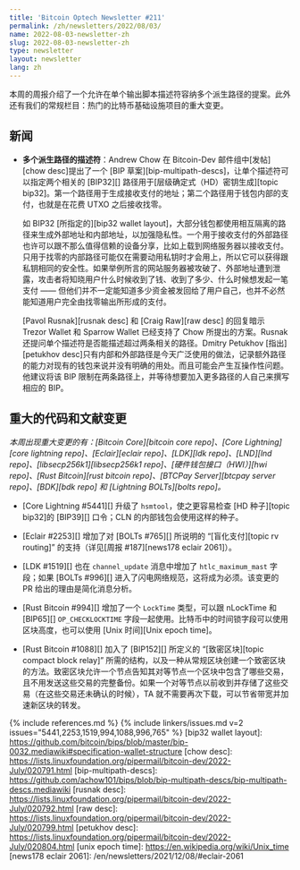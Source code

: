```yaml
---
title: 'Bitcoin Optech Newsletter #211'
permalink: /zh/newsletters/2022/08/03/
name: 2022-08-03-newsletter-zh
slug: 2022-08-03-newsletter-zh
type: newsletter
layout: newsletter
lang: zh
---
```


本周的周报介绍了一个允许在单个输出脚本描述符容纳多个派生路径的提案。此外还有我们的常规栏目：热门的比特币基础设施项目的重大变更。

## 新闻

- **<!--multiple-derivation-path-descriptors-->多个派生路径的描述符**：Andrew Chow 在 Bitcoin-Dev 邮件组中[发帖][chow desc]提出了一个 [BIP 草案][bip-multipath-descs]，让单个描述符可以指定两个相关的 [BIP32][] 路径用于[层级确定式（HD）密钥生成][topic bip32]。第一个路径用于生成接收支付的地址；第二个路径用于钱包内部的支付，也就是在花费 UTXO 之后接收找零。

  如 BIP32 [所指定的][bip32 wallet layout]，大部分钱包都使用相互隔离的路径来生成外部地址和内部地址，以加强隐私性。一个用于接收支付的外部路径也许可以跟不那么值得信赖的设备分享，比如上载到网络服务器以接收支付。只用于找零的内部路径可能仅在需要动用私钥时才会用上，所以它可以获得跟私钥相同的安全性。如果举例所言的网站服务器被攻破了、外部地址遭到泄露，攻击者将知晓用户什么时候收到了钱、收到了多少、什么时候想发起一笔支付 —— 但他们并不一定能知道多少资金被发回给了用户自己，也并不必然能知道用户完全由找零输出所形成的支付。

  [Pavol Rusnak][rusnak desc] 和 [Craig Raw][raw desc] 的回复暗示 Trezor Wallet 和 Sparrow Wallet 已经支持了 Chow 所提出的方案。Rusnak 还提问单个描述符是否能描述超过两条相关的路径。Dmitry Petukhov [指出][petukhov desc]只有内部和外部路径是今天广泛使用的做法，记录额外路径的能力对现有的钱包来说并没有明确的用处。而且可能会产生互操作性问题。他建议将该 BIP 限制在两条路径上，并等待想要加入更多路径的人自己来撰写相应的 BIP。

## 重大的代码和文献变更

*本周出现重大变更的有：[Bitcoin Core][bitcoin core repo]、[Core Lightning][core lightning repo]、[Eclair][eclair repo]、[LDK][ldk repo]、[LND][lnd repo]、[libsecp256k1][libsecp256k1 repo]、[硬件钱包接口（HWI）][hwi repo]、[Rust Bitcoin][rust bitcoin repo]、[BTCPay Server][btcpay server repo]、[BDK][bdk repo] 和 [Lightning BOLTs][bolts repo]。*

- [Core Lightning #5441][] 升级了 `hsmtool`，使之更容易检查 [HD 种子][topic bip32]的 [BIP39][] 口令；CLN 的内部钱包会使用这样的种子。

- [Eclair #2253][] 增加了对 [BOLTs #765][] 所说明的 “[盲化支付][topic rv routing]” 的支持（详见[周报 #187][news178 eclair 2061]）。

- [LDK #1519][] 也在 `channel_update` 消息中增加了 `htlc_maximum_mast` 字段；如果 [BOLTs #996][] 进入了闪电网络规范，这将成为必须。该变更的 PR 给出的理由是简化消息分析。

- [Rust Bitcoin #994][] 增加了一个 `LockTime` 类型，可以跟 nLockTime 和 [BIP65][] `OP_CHECKLOCKTIME` 字段一起使用。比特币中的时间锁字段可以使用区块高度，也可以使用 [Unix 时间][Unix epoch time]。

- [Rust Bitcoin #1088][] 加入了 [BIP152][] 所定义的 “[致密区块][topic compact block relay]” 所需的结构，以及一种从常规区块创建一个致密区块的方法。致密区块允许一个节点告知其对等节点一个区块中包含了哪些交易，且不用发送这些交易的完整备份。如果一个对等节点以前收到并存储了这些交易（在这些交易还未确认的时候），TA 就不需要再次下载，可以节省带宽并加速新区块的转发。

{% include references.md %}
{% include linkers/issues.md v=2 issues="5441,2253,1519,994,1088,996,765" %}
[bip32 wallet layout]: https://github.com/bitcoin/bips/blob/master/bip-0032.mediawiki#specification-wallet-structure
[chow desc]: https://lists.linuxfoundation.org/pipermail/bitcoin-dev/2022-July/020791.html
[bip-multipath-descs]: https://github.com/achow101/bips/blob/bip-multipath-descs/bip-multipath-descs.mediawiki
[rusnak desc]: https://lists.linuxfoundation.org/pipermail/bitcoin-dev/2022-July/020792.html
[raw desc]: https://lists.linuxfoundation.org/pipermail/bitcoin-dev/2022-July/020799.html
[petukhov desc]: https://lists.linuxfoundation.org/pipermail/bitcoin-dev/2022-July/020804.html
[unix epoch time]: https://en.wikipedia.org/wiki/Unix_time
[news178 eclair 2061]: /en/newsletters/2021/12/08/#eclair-2061